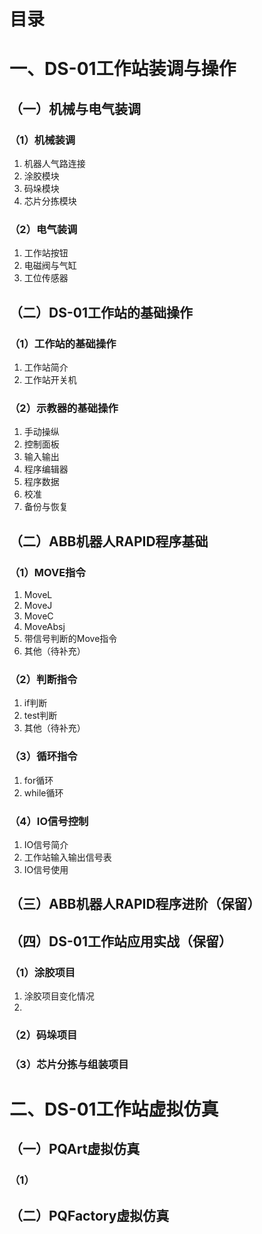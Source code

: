 # 目录

# 一、DS-01工作站装调与操作

## （一）机械与电气装调

### 	（1）机械装调

1. 机器人气路连接
2. 涂胶模块
3. 码垛模块
4. 芯片分拣模块

### 	（2）电气装调

1. 工作站按钮
2. 电磁阀与气缸
3. 工位传感器

## （二）DS-01工作站的基础操作

### 	（1）工作站的基础操作

1. 工作站简介
2. 工作站开关机

### 	（2）示教器的基础操作

1. 手动操纵
2. 控制面板
3. 输入输出
4. 程序编辑器
5. 程序数据
6. 校准
7. 备份与恢复

## （二）ABB机器人RAPID程序基础

### 	（1）MOVE指令

1. MoveL
2. MoveJ
3. MoveC
4. MoveAbsj
5. 带信号判断的Move指令
6. 其他（待补充）

### 	（2）判断指令

1. if判断
2. test判断
3. 其他（待补充）

### 	（3）循环指令

1. for循环
2. while循环

### 	（4）IO信号控制

1. IO信号简介
2. 工作站输入输出信号表
3. IO信号使用

## （三）ABB机器人RAPID程序进阶（保留）

## （四）DS-01工作站应用实战（保留）

### 	（1）涂胶项目

1. 涂胶项目变化情况
2. 

### 	（2）码垛项目

### 	（3）芯片分拣与组装项目

# 二、DS-01工作站虚拟仿真

## （一）PQArt虚拟仿真

### 	（1）

## （二）PQFactory虚拟仿真

